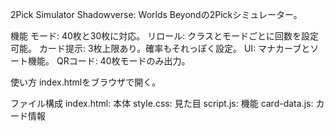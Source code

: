 2Pick Simulator
Shadowverse: Worlds Beyondの2Pickシミュレーター。

機能
モード: 40枚と30枚に対応。
リロール: クラスとモードごとに回数を設定可能。
カード提示: 3枚上限あり。確率もそれっぽく設定。
UI: マナカーブとソート機能。
QRコード: 40枚モードのみ出力。

使い方
index.htmlをブラウザで開く。

ファイル構成
index.html: 本体
style.css: 見た目
script.js: 機能
card-data.js: カード情報
